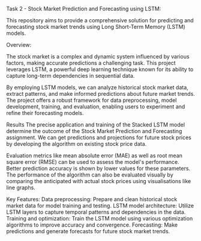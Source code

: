 Task 2 - Stock Market Prediction and Forecasting using LSTM:

This repository aims to provide a comprehensive solution for predicting and forecasting stock market trends using Long Short-Term Memory (LSTM) models.

Overview:

The stock market is a complex and dynamic system influenced by various factors, making accurate predictions a challenging task. This project leverages LSTM, a powerful deep learning technique known for its ability to capture long-term dependencies in sequential data.

By employing LSTM models, we can analyze historical stock market data, extract patterns, and make informed predictions about future market trends. The project offers a robust framework for data preprocessing, model development, training, and evaluation, enabling users to experiment and refine their forecasting models.

Results
The precise application and training of the Stacked LSTM model determine the outcome of the Stock Market Prediction and Forecasting assignment. We can get predictions and projections for future stock prices by developing the algorithm on existing stock price data.

Evaluation metrics like mean absolute error (MAE) as well as root mean square error (RMSE) can be used to assess the model's performance. Better prediction accuracy is shown by lower values for these parameters. The performance of the algorithm can also be evaluated visually by comparing the anticipated with actual stock prices using visualisations like line graphs.

Key Features:
Data preprocessing: Prepare and clean historical stock market data for model training and testing.
LSTM model architecture: Utilize LSTM layers to capture temporal patterns and dependencies in the data.
Training and optimization: Train the LSTM model using various optimization algorithms to improve accuracy and convergence.
Forecasting: Make predictions and generate forecasts for future stock market trends.
